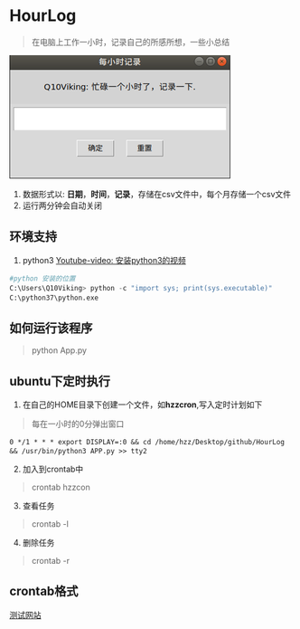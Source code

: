 # HourLog

> 在电脑上工作一小时，记录自己的所感所想，一些小总结

![](./imgs/app.png)

1. 数据形式以: **日期**，**时间**，**记录**，存储在csv文件中，每个月存储一个csv文件
2. 运行两分钟会自动关闭


## 环境支持

1. python3 [Youtube-video: 安装python3的视频](https://www.youtube.com/watch?v=V_ACbv4329E)

```python
#python 安装的位置
C:\Users\Q10Viking> python -c "import sys; print(sys.executable)"
C:\python37\python.exe
```

## 如何运行该程序

> python App.py

## ubuntu下定时执行

1. 在自己的HOME目录下创建一个文件，如**hzzcron**,写入定时计划如下


> 每在一小时的0分弹出窗口

```
0 */1 * * * export DISPLAY=:0 && cd /home/hzz/Desktop/github/HourLog && /usr/bin/python3 APP.py >> tty2

```

2. 加入到crontab中

> crontab hzzcon

3. 查看任务

> crontab -l

4. 删除任务

> crontab -r


## crontab格式

[测试网站](https://crontab.guru/)

